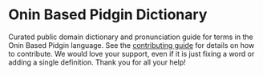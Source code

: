 
# Onin Based Pidgin Dictionary

Curated public domain dictionary and pronunciation guide for terms in the Onin Based Pidgin language. See the [contributing guide](https://github.com/drumworkteam/term/blob/make/.github/contributing.md) for details on how to contribute. We would love your support, even if it is just fixing a word or adding a single definition. Thank you for all your help!